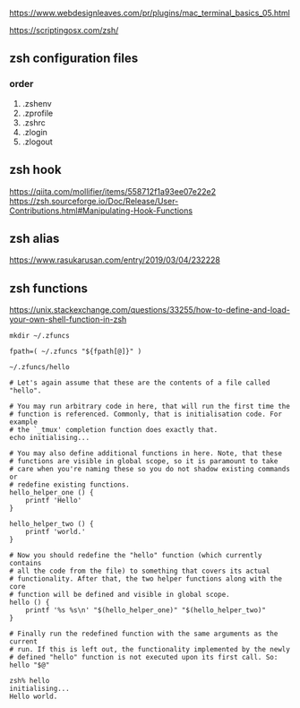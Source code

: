 https://www.webdesignleaves.com/pr/plugins/mac_terminal_basics_05.html

https://scriptingosx.com/zsh/


## zsh configuration files

### order
1. .zshenv
2. .zprofile
3. .zshrc
4. .zlogin
5. .zlogout



## zsh hook

https://qiita.com/mollifier/items/558712f1a93ee07e22e2  
https://zsh.sourceforge.io/Doc/Release/User-Contributions.html#Manipulating-Hook-Functions

## zsh alias 

https://www.rasukarusan.com/entry/2019/03/04/232228

## zsh functions

https://unix.stackexchange.com/questions/33255/how-to-define-and-load-your-own-shell-function-in-zsh

```
mkdir ~/.zfuncs
```

```zshrc
fpath=( ~/.zfuncs "${fpath[@]}" )
```

`~/.zfuncs/hello`
```
# Let's again assume that these are the contents of a file called "hello".

# You may run arbitrary code in here, that will run the first time the
# function is referenced. Commonly, that is initialisation code. For example
# the `_tmux' completion function does exactly that.
echo initialising...

# You may also define additional functions in here. Note, that these
# functions are visible in global scope, so it is paramount to take
# care when you're naming these so you do not shadow existing commands or
# redefine existing functions.
hello_helper_one () {
    printf 'Hello'
}

hello_helper_two () {
    printf 'world.'
}

# Now you should redefine the "hello" function (which currently contains
# all the code from the file) to something that covers its actual
# functionality. After that, the two helper functions along with the core
# function will be defined and visible in global scope.
hello () {
    printf '%s %s\n' "$(hello_helper_one)" "$(hello_helper_two)"
}

# Finally run the redefined function with the same arguments as the current
# run. If this is left out, the functionality implemented by the newly
# defined "hello" function is not executed upon its first call. So:
hello "$@"
```

```
zsh% hello
initialising...
Hello world.
```
